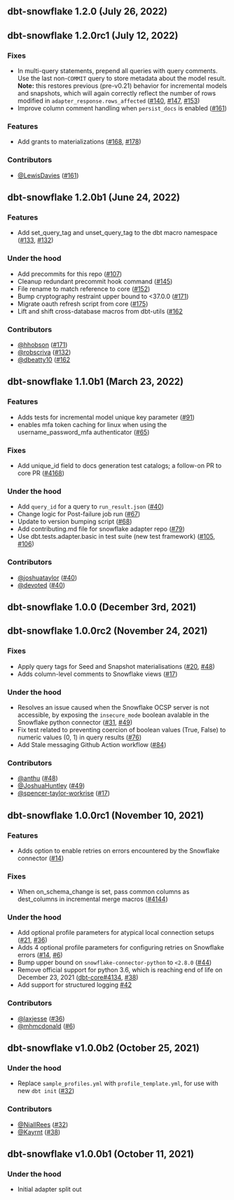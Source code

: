 ## dbt-snowflake 1.2.0 (July 26, 2022)

## dbt-snowflake 1.2.0rc1 (July 12, 2022)

### Fixes
- In multi-query statements, prepend all queries with query comments. Use the last non-`COMMIT` query to store metadata about the model result. **Note:** this restores previous (pre-v0.21) behavior for incremental models and snapshots, which will again correctly reflect the number of rows modified in `adapter_response.rows_affected` ([#140](https://github.com/dbt-labs/dbt-snowflake/issues/140), [#147](https://github.com/dbt-labs/dbt-snowflake/issues147140), [#153](https://github.com/dbt-labs/dbt-snowflake/pull/153))
- Improve column comment handling when `persist_docs` is enabled ([#161](https://github.com/dbt-labs/dbt-snowflake/pull/161))

### Features
- Add grants to materializations ([#168](https://github.com/dbt-labs/dbt-snowflake/issues/168), [#178](https://github.com/dbt-labs/dbt-snowflake/pull/178))

### Contributors
- [@LewisDavies](https://github.com/LewisDavies) ([#161](https://github.com/dbt-labs/dbt-snowflake/pull/161))

## dbt-snowflake 1.2.0b1 (June 24, 2022)

### Features
- Add set_query_tag and unset_query_tag to the dbt macro namespace ([#133](https://github.com/dbt-labs/dbt-snowflake/issues/133), [#132](https://github.com/dbt-labs/dbt-snowflake/pull/132))

### Under the hood
- Add precommits for this repo ([#107](https://github.com/dbt-labs/dbt-snowflake/pull/107))
- Cleanup redundant precommit hook command ([#145](https://github.com/dbt-labs/dbt-snowflake/pull/145))
- File rename to match reference to core ([#152](https://github.com/dbt-labs/dbt-snowflake/pull/152))
- Bump cryptography restraint upper bound to <37.0.0 ([#171](https://github.com/dbt-labs/dbt-snowflake/pull/171))
- Migrate oauth refresh script from core ([#175](https://github.com/dbt-labs/dbt-snowflake/pull/175))
- Lift and shift cross-database macros from dbt-utils ([#162](https://github.com/dbt-labs/dbt-snowflake/pull/162)

### Contributors
- [@hhobson](https://github.com/hhobson) ([#171](https://github.com/dbt-labs/dbt-snowflake/pull/171))
- [@robscriva](https://github.com/robscriva) ([#132](https://github.com/dbt-labs/dbt-snowflake/pull/132))
- [@dbeatty10](https://github.com/dbeatty10) ([#162](https://github.com/dbt-labs/dbt-snowflake/pull/162)

## dbt-snowflake 1.1.0b1 (March 23, 2022)

### Features
- Adds tests for incremental model unique key parameter ([#91](https://github.com/dbt-labs/dbt-snowflake/issues/91))
- enables mfa token caching for linux when using the username_password_mfa authenticator ([#65](https://github.com/dbt-labs/dbt-snowflake/pull/65))

### Fixes
- Add unique\_id field to docs generation test catalogs; a follow-on PR to core PR ([#4168](https://github.com/dbt-labs/dbt-core/pull/4618))

### Under the hood
- Add `query_id` for a query to `run_result.json` ([#40](https://github.com/dbt-labs/dbt-snowflake/pull/40))
- Change logic for Post-failure job run ([#67](https://github.com/dbt-labs/dbt-snowflake/pull/67))
- Update to version bumping script ([#68](https://github.com/dbt-labs/dbt-snowflake/pull/68))
- Add contributing.md file for snowflake adapter repo ([#79](https://github.com/dbt-labs/dbt-snowflake/pull/79))
- Use dbt.tests.adapter.basic in test suite (new test framework) ([#105](https://github.com/dbt-labs/dbt-snowflake/issues/105), [#106](https://github.com/dbt-labs/dbt-snowflake/pull/106))

### Contributors
- [@joshuataylor](https://github.com/joshuataylor) ([#40](https://github.com/dbt-labs/dbt-snowflake/pull/40))
- [@devoted](https://github.com/devoted) ([#40](https://github.com/dbt-labs/dbt-snowflake/pull/40))

## dbt-snowflake 1.0.0 (December 3rd, 2021)

## dbt-snowflake 1.0.0rc2 (November 24, 2021)

### Fixes
- Apply query tags for Seed and Snapshot materialisations ([#20](https://github.com/dbt-labs/dbt-snowflake/issues/20), [#48](https://github.com/dbt-labs/dbt-snowflake/issues/48))
- Adds column-level comments to Snowflake views ([#17](https://github.com/dbt-labs/dbt-snowflake/issues/17))

### Under the hood
- Resolves an issue caused when the Snowflake OCSP server is not accessible, by exposing the `insecure_mode` boolean avalable in the Snowflake python connector ([#31](https://github.com/dbt-labs/dbt-snowflake/issues/31), [#49](https://github.com/dbt-labs/dbt-snowflake/pull/49))
- Fix test related to preventing coercion of boolean values (True, False) to numeric values (0, 1) in query results ([#76](https://github.com/dbt-labs/dbt-snowflake/issues/76))
- Add Stale messaging Github Action workflow ([#84](https://github.com/dbt-labs/dbt-snowflake/pull/84))


### Contributors
- [@anthu](https://github.com/anthu) ([#48](https://github.com/dbt-labs/dbt-snowflake/pull/48))
- [@JoshuaHuntley](https://github.com/JoshuaHuntley) ([#49](https://github.com/dbt-labs/dbt-snowflake/pull/49))
- [@spencer-taylor-workrise](https://github.com/spencer-taylor-workrise) ([#17](https://github.com/dbt-labs/dbt-snowflake/issues/17))

## dbt-snowflake 1.0.0rc1 (November 10, 2021)

### Features
- Adds option to enable retries on errors encountered by the Snowflake connector ([#14](https://github.com/dbt-labs/dbt-snowflake/issues/14))

### Fixes
- When on_schema_change is set, pass common columns as dest_columns in incremental merge macros ([#4144](https://github.com/dbt-labs/dbt-core/issues/4144))

### Under the hood
- Add optional profile parameters for atypical local connection setups ([#21](https://github.com/dbt-labs/dbt-snowflake/issues/21), [#36](https://github.com/dbt-labs/dbt-snowflake/pull/36))
- Adds 4 optional profile parameters for configuring retries on Snowflake errors ([#14](https://github.com/dbt-labs/dbt-snowflake/issues/14), [#6](https://github.com/dbt-labs/dbt-snowflake/pull/6))
- Bump upper bound on `snowflake-connector-python` to `<2.8.0` ([#44](https://github.com/dbt-labs/dbt-snowflake/pull/44))
- Remove official support for python 3.6, which is reaching end of life on December 23, 2021 ([dbt-core#4134](https://github.com/dbt-labs/dbt-core/issues/4134), [#38](https://github.com/dbt-labs/dbt-snowflake/pull/45))
- Add support for structured logging [#42](https://github.com/dbt-labs/dbt-snowflake/pull/42)

### Contributors
- [@laxjesse](https://github.com/laxjesse) ([#36](https://github.com/dbt-labs/dbt-snowflake/pull/36))
- [@mhmcdonald](https://github.com/mhmcdonald) ([#6](https://github.com/dbt-labs/dbt-snowflake/pull/6))

## dbt-snowflake v1.0.0b2 (October 25, 2021)

### Under the hood
- Replace `sample_profiles.yml` with `profile_template.yml`, for use with new `dbt init` ([#32](https://github.com/dbt-labs/dbt-snowflake/pull/32))

### Contributors
- [@NiallRees](https://github.com/NiallRees) ([#32](https://github.com/dbt-labs/dbt-snowflake/pull/32))
- [@Kayrnt](https://github.com/Kayrnt) ([#38](https://github.com/dbt-labs/dbt-snowflake/pull/38))

## dbt-snowflake v1.0.0b1 (October 11, 2021)

### Under the hood

- Initial adapter split out
